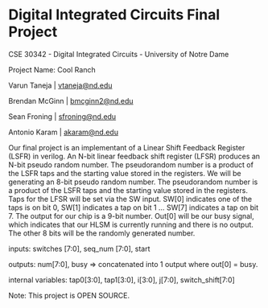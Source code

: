 # Digital Integrated Circuits Final Project

CSE 30342 - Digital Integrated Circuits - University of Notre Dame

Project Name: Cool Ranch

Varun Taneja       | vtaneja@nd.edu

Brendan McGinn     | bmcginn2@nd.edu

Sean Froning       | sfroning@nd.edu

Antonio Karam      | akaram@nd.edu

Our final project is an implementant of a Linear Shift Feedback Register (LSFR) in verilog.
An N-bit linear feedback shift register (LFSR) produces an N-bit pseudo random number. The pseudorandom number is a product of the LSFR taps and the starting value stored in the registers. We will be generating an 8-bit pseudo random number. The pseudorandom number is a product of the LSFR taps and the starting value stored in the registers. Taps for the LFSR will be set via the SW input.  SW[0] indicates one of the taps is on bit 0, SW[1] indicates a tap on bit 1 … SW[7] indicates a tap on bit 7. The output for our chip is a 9-bit number. Out[0] will be our busy signal, which indicates that our HLSM is currently running and there is no output. The other 8 bits will be the randomly generated number.

inputs:			switches [7:0], seq_num [7:0], start

outputs:		num[7:0], busy => concatenated into 1 output where out[0] = busy.

internal variables:	tap0[3:0], tap1[3:0], i[3:0], j[7:0], switch_shift[7:0]

Note: This project is OPEN SOURCE.

